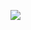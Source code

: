 ![]([https://cdn.discordapp.com/attachments/1043385106812895282/1043386944115183647/HunterAvatarJitter.gif](https://cdn.discordapp.com/attachments/1043385106812895282/1043425364531236934/Borough.jpg)https://cdn.discordapp.com/attachments/1043385106812895282/1043425364531236934/Borough.jpg)
